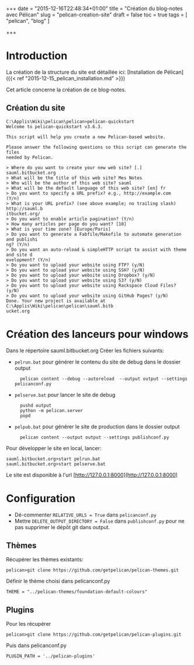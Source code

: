 ﻿+++
date = "2015-12-16T22:48:34+01:00"
title = "Création du blog-notes avec Pélican"
slug = "pelican-creation-site"
draft = false
toc = true
tags = [ "pelican", "blog" ]

+++

# Introduction

La création de la structure du site est détaillée ici: [Installation de Pélican]({{< ref "2015-12-15_pelican_installation.md" >}})

Cet article concerne la création de ce blog-notes.

## Création du site

```
C:\Applis\Wiki\pelican\pelican>pelican-quickstart
Welcome to pelican-quickstart v3.6.3.

This script will help you create a new Pelican-based website.

Please answer the following questions so this script can generate the files
needed by Pelican.

> Where do you want to create your new web site? [.] sauml.bitbucket.org
> What will be the title of this web site? Mes Notes
> Who will be the author of this web site? sauml
> What will be the default language of this web site? [en] fr
> Do you want to specify a URL prefix? e.g., http://example.com   (Y/n)
> What is your URL prefix? (see above example; no trailing slash) http://sauml.b
itbucket.org/
> Do you want to enable article pagination? (Y/n)
> How many articles per page do you want? [10]
> What is your time zone? [Europe/Paris]
> Do you want to generate a Fabfile/Makefile to automate generation and publishi
ng? (Y/n)
> Do you want an auto-reload & simpleHTTP script to assist with theme and site d
evelopment? (Y/n)
> Do you want to upload your website using FTP? (y/N)
> Do you want to upload your website using SSH? (y/N)
> Do you want to upload your website using Dropbox? (y/N)
> Do you want to upload your website using S3? (y/N)
> Do you want to upload your website using Rackspace Cloud Files? (y/N)
> Do you want to upload your website using GitHub Pages? (y/N)
Done. Your new project is available at C:\Applis\Wiki\pelican\pelican\sauml.bitb
ucket.org
```

# Création des lanceurs pour windows

Dans le répertoire sauml.bitbucket.org
Créer les fichiers suivants:

* `pelrun.bat` pour générer le contenu du site de debug dans le dossier output

        pelican content --debug --autoreload  --output output --settings pelicanconf.py

* `pelserve.bat` pour lancer le site de debug

        pushd output
        python -m pelican.server
        popd

* `pelpub.bat` pour générer le site de production dans le dossier output

        pelican content --output output --settings publishconf.py

Pour développer le site en local, lancer:
```
sauml.bitbucket.org>start pelrun.bat
sauml.bitbucket.org>start pelserve.bat
```
Le site est disponible à l'url [http://127.0.0.1:8000](http://127.0.0.1:8000)

# Configuration

* Dé-commenter `RELATIVE_URLS = True` dans `pelicanconf.py`
* Mettre `DELETE_OUTPUT_DIRECTORY = False` dans `publishconf.py` pour ne pas supprimer le dépôt git dans output.

## Thèmes

Récupérer les thèmes existants:
```
pelican>git clone https://github.com/getpelican/pelican-themes.git
```
Définir le thème choisi dans pelicanconf.py
```
THEME = "../pelican-themes/foundation-default-colours"
```

## Plugins

Pour les récupérer
```
pelican>git clone https://github.com/getpelican/pelican-plugins.git
```
Puis dans pelicanconf.py
```
PLUGIN_PATH = '../pelican-plugins'
```
